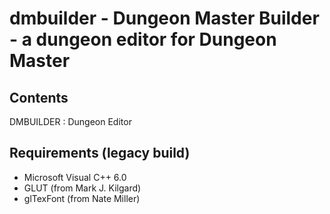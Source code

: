 # dmbuilder - Dungeon Master Builder - a dungeon editor for Dungeon Master
## Contents

DMBUILDER : Dungeon Editor

## Requirements (legacy build)

- Microsoft Visual C++ 6.0
- GLUT (from Mark J. Kilgard)
- glTexFont (from Nate Miller)